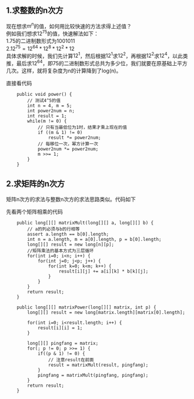 ## 1.求整数的n次方
现在想求$m^n$的值，如何用比较快速的方法求得上述值？  
例如我们想求$12^{75}$的值，快速解法如下：  
1.75的二进制数形式为1001011   
2.$12^{75} = 12^{64} * 12^8 * 12 ^ 2 * 12$  
具体求解的时候，我们先计算$12^1$，然后根据$12^1$求$12^2$，再根据$12^2$求$12^4$，以此类推，最后求$12^64$，即75的二进制数形式总共为多少位，我们就要在原基础上平方几次。这样，就将复杂度为n的计算降到了log(n)。  

直接看代码  

```
    public void power() {
	    // 测试4^5的值
        int n = 4, m = 5;
        int power2num = n;
        int result = 1;
        while(m != 0) {
	        // 只有当最低位为1时，结果才乘上现在的值
            if ((m & 1) != 0)
                result *= power2num;
            // 每移位一次，幂方计算一次
            power2num *= power2num;
            m >>= 1;
        }
    }
```  

## 2.求矩阵的n次方
矩阵n次方的求法与整数n次方的求法思路类似。代码如下  

先看两个矩阵相乘的代码  

```
    public long[][] matrixMult(long[][] a, long[][] b) {
        // a的列必须与b的行相等
        assert a.length == b[0].length;
        int n = a.length, m = a[0].length, p = b[0].length;
        long[][] result = new long[n][p];
        //矩阵乘法的基本方式为三层循环
        for(int i=0; i<n; i++) {
            for(int j=0; j<p; j++) {
                for(int k=0; k<m; k++) {
                    result[i][j] += a[i][k] * b[k][j];
                }
            }
        }
        return result;
    }
```  

```
    public long[][] matrixPower(long[][] matrix, int p) {
        long[][] result = new long[matrix.length][matrix[0].length];

        for(int i=0; i<result.length; i++) {
            result[i][i] = 1;
        }

        long[][] pingfang = matrix;
        for(; p != 0; p >>= 1) {
            if((p & 1) != 0) {
                // 注意result在前面
                result = matrixMult(result, pingfang);
            }
            pingfang = matrixMult(pingfang, pingfang);
        }
        return result;
    }
```  
